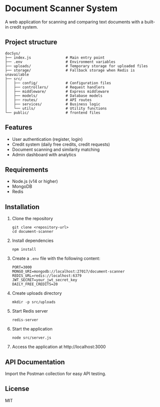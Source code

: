 # Document Scanner System

A web application for scanning and comparing text documents with a built-in credit system.

## Project structure

```
docSys/
├── index.js                # Main entry point
├── .env                    # Environment variables
├── uploads/                # Temporary storage for uploaded files
├── storage/                # Fallback storage when Redis is unavailable
├── src/
│   ├── config/             # Configuration files
│   ├── controllers/        # Request handlers
│   ├── middleware/         # Express middleware
│   ├── models/             # Database models
│   ├── routes/             # API routes
│   ├── services/           # Business logic
│   └── utils/              # Utility functions
└── public/                 # frontend files
```

## Features

- User authentication (register, login)
- Credit system (daily free credits, credit requests)
- Document scanning and similarity matching
- Admin dashboard with analytics

## Requirements

- Node.js (v14 or higher)
- MongoDB
- Redis


## Installation

1. Clone the repository
   ```
   git clone <repository-url>
   cd document-scanner
   ```

2. Install dependencies
   ```
   npm install
   ```

3. Create a `.env` file with the following content:
   ```
   PORT=3000
   MONGO_URI=mongodb://localhost:27017/document-scanner
   REDIS_URL=redis://localhost:6379
   JWT_SECRET=your_jwt_secret_key
   DAILY_FREE_CREDITS=20
   ```

4. Create uploads directory
   ```
   mkdir -p src/uploads
   ```

5. Start Redis server
   ```
   redis-server
   ```

6. Start the application
   ```
   node src/server.js
   ```

7. Access the application at http://localhost:3000

## API Documentation

Import the Postman collection for easy API testing.

## License

MIT